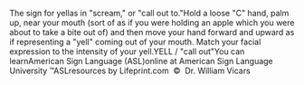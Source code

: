 The sign for yellas in "scream," or "call out to."Hold a loose "C" hand, palm up, near your mouth (sort of as if you 
			were holding an apple which you were about to take a bite out of) 
			and then move your hand forward and upward as if representing a 
			"yell" coming out of your mouth. Match your facial expression to the 
			intensity of your yell.YELL / "call out"You can learnAmerican Sign Language (ASL)online at American Sign Language University ™ASLresources by Lifeprint.com  ©  Dr. William Vicars